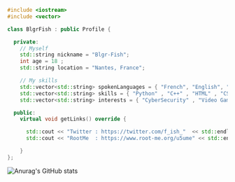 ```c++
#include <iostream>
#include <vector>

class BlgrFish : public Profile {

  private:
    // Myself
    std::string nickname = "Blgr-Fish";
    int age = 18 ;
    std::string location = "Nantes, France";

    // My skills
    std::vector<std::string> spokenLanguages = { "French", "English", "Spanish" };
    std::vector<std::string> skills = { "Python" , "C++" , "HTML" , "CSS" , "JavaScript" , "TypeScript" };
    std::vector<std::string> interests = { "CyberSecurity" , "Video Games" };

  public:
    virtual void getLinks() override {

      std::cout << "Twitter : https://twitter.com/f_ish_"  << std::endl;
      std::cout << "RootMe  : https://www.root-me.org/u5ume" << std::endl;

    }
};

```

![Anurag's GitHub stats](https://github-readme-stats.vercel.app/api?username=blgr-fish&show_icons=true&theme=radical)
